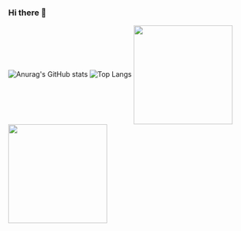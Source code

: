 ### Hi there 👋
![Anurag's GitHub stats](https://github-readme-stats.vercel.app/api?username=rodrigobpe&show_icons=true&theme=radical)
![Top Langs](https://github-readme-stats.vercel.app/api/top-langs/?username=rodrigobpe&layout=compact&size_weight=0.5&count_weight=0.5)
<a href="https://github.com/anuraghazra/github-readme-stats">
  <img height=200 align="center" src="https://github-readme-stats.vercel.app/api?username=rodrigobpe&show_icons=true&theme=radical" />
</a>
<a href="https://github.com/anuraghazra/convoychat">
  <img height=200 align="center" src="https://github-readme-stats.vercel.app/api/top-langs?username=rodrigobpe&layout=compact&langs_count=8&card_width=320" />
</a>
<!--
**rodrigobpe/rodrigobpe** is a ✨ _special_ ✨ repository because its `README.md` (this file) appears on your GitHub profile.

Here are some ideas to get you started:

- 🔭 I’m currently working on ...
- 🌱 I’m currently learning ...
- 👯 I’m looking to collaborate on ...
- 🤔 I’m looking for help with ...
- 💬 Ask me about ...
- 📫 How to reach me: ...
- 😄 Pronouns: ...
- ⚡ Fun fact: ...
-->
